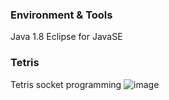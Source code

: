 ### Environment & Tools
Java 1.8
Eclipse for JavaSE

### Tetris
Tetris socket programming
![image](https://user-images.githubusercontent.com/38986230/145671030-467d0e72-4c46-4a06-a3da-e77b7ba7f523.png)
